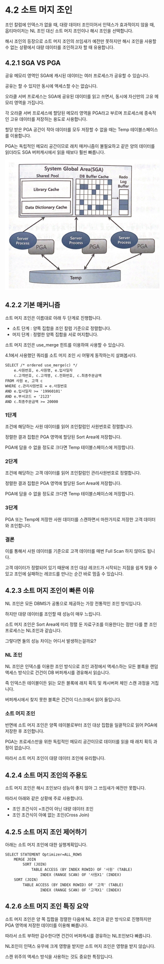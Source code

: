 # 4.2 소트 머지 조인

조인 칼럼에 인덱스가 없을 때, 대량 데이터 조인이어서 인덱스가 효과적이지 않을 때, 옵티마이저는 NL 조인 대신 소트 머지 조인이나 해시 조인을 선택합니다.

해시 조인의 등장으로 소트 머지 조인의 쓰임새가 예전만 못하지만 해시 조인을 사용할 수 없는 상황에서 대량 데이터를 조인하고자 할 때 유용합니다.



## 4.2.1 SGA VS PGA

공유 메모리 영역인 SGA에 캐시된 데이터는 여러 프로세스가 공유할 수 있습니다.

공유는 할 수 있지만 동시에 액세스할 수는 없습니다.

오라클 서버 프로세스는 SGA에 공유된 데이터를 읽고 쓰면서, 동시에 자신만의 고유 메모리 영역을 가집니다.

각 오라클 서버 프로세스에 할당된 메모리 영역을 PGA라고 부르며 프로세스에 종속적인 고유 데이터를 저장하는 용도로 사용합니다.

할당 받은 PGA 공간이 작아 데이터를 모두 저장할 수 없을 때는 Temp 테이블스페이스를 이용합니다.



PGA는 독립적인 메모리 공간이므로 래치 매커니즘이 불필요하고 같은 양의 데이터를 읽더라도 SGA 버퍼캐시에서 읽을 때보다 훨씬 빠릅니다.

![image-20210824153555876](../images/Chapter4/PGA.png)





## 4.2.2 기본 매커니즘

소트 머지 조인은 이름대로 아래 두 단계로 진행합니다.

* 소트 단계 : 양쪽 집합을 조인 칼럼 기준으로 정렬합니다.
* 머지 단계 : 정렬한 양쪽 집합을 서로 머지합니다.



소트 머지 조인은 use_merge 힌트를 이용하여 사용할 수 있습니다.

4.1에서 사용했던 쿼리를 소트 머지 조인 시 어떻게 동작하는지 살펴봅시다.

```
SELECT /* ordered use_merge(c) */
	e.사원번호, e.사원명, e.입사일자
	c.고객번호, c.고객명, c.전화번호, c.최종주문금액
FROM 사원 e, 고객 c
WHERE c.관리사원번호 = e.사원번호
AND e.입사일자 >= '19960101'  
AND e.부서코드 = '2123'       
AND c.최종주문금액 >= 20000   
```



### 1단계

조건에 해당하는 사원 데이터를 읽어 조인칼럼인 사원번호로 정렬합니다.

정렬한 결과 집합은 PGA 영역에 할당된 Sort Area에 저장합니다.

PGA에 담을 수 없을 정도로 크다면 Temp 테이블스페이스에 저장합니다.



### 2단계 

조건에 해당하는 고객 데이터를 읽어 조인칼럼인 관리사원번호로 정렬합니다.

정렬한 결과 집합은 PGA 영역에 할당된 Sort Area에 저장합니다.

PGA에 담을 수 없을 정도로 크다면 Temp 테이블스페이스에 저장합니다.



### 3단계

PGA 또는 Temp에 저장한 사원 데이터를 스캔하면서 마찬가지로 저장한 고객 데이터와 조인합니다.



### 결론

이를 통해서 사원 데이터를 기준으로 고객 데이터를 매번 Full Scan 하지 않아도 됩니다.

고객 데이터가 정렬되어 있기 때문에 조인 대상 레코드가 시작되는 지점을 쉽게 찾을 수 있고 조인에 실패하는 레코드를 만나는 순간 바로 멈출 수 있습니다.



## 4.2.3 소트 머지 조인이 빠른 이유

NL 조인은 모든 DBMS가 공통으로 제공하는 가장 전통적인 조인 방식입니다.

하지만 대량 데이터를 조인할 때 성능이 매우 느립니다.



소트 머지 조인은 Sort Area에 미리 정렬 둔 자료구조를 이용한다는 점만 다를 뿐 조인 프로세스는 NL조인과 같습니다.

그렇다면 둘의 성능 차이는 어디서 발생하는걸까요?

### NL 조인

NL 조인은 인덱스를 이용한 조인 방식으로 조인 과정에서 액세스하는 모든 블록을 랜덤 액세스 방식으로 건건이 DB 버퍼캐시를 경유해서 읽습니다.

즉 인덱스든 테이블이든 읽는 모든 블록에 래치 획득 및 캐시버퍼 체인 스캔 과정을 거칩니다.

버퍼캐시에서 찾지 못한 블록은 건건이 디스크에서 읽어 들입니다.



### 소트 머지 조인

반면에 소트 머지 조인은 양쪽 테이블로부터 조인 대상 집합을 일괄적으로 읽어 PGA에 저장한 후 조인합니다.

PGA는 프로세스만을 위한 독립적인 메모리 공간이므로 데이터를 읽을 때 래치 획득 과정이 없습니다.

따라서 소트 머지 조인이 대량 데이터 조인에 유리합니다.



## 4.2.4 소트 머지 조인의 주용도

소트 머지 조인은 해시 조인보다 성능이 좋지 않아 그 쓰임새가 예전만 못합니다.

따라서 아래와 같은 상황에 주로 사용합니다.

* 조인 조건식이 =조건이 아닌 대량 데이터 조인
* 조인 조건식이 아예 없는 조인(Cross Join)



## 4.2.5 소트 머지 조인 제어하기

아래는 소트 머지 조인에 대한 실행계획입니다.

``` 
SELECT STATEMENT Optimizer=ALL_ROWS
	MERGE JOIN
		SORT (JOIN)
			TABLE ACCESS (BY INDEX ROWID) OF '사원' (TABLE)
				INDEX (RANGE SCAN) OF '사원X1' (INDEX)
    SORT (JOIN)
    	TABLE ACCESS (BY INDEX ROWID) OF '고객' (TABLE)
				INDEX (RANGE SCAN) OF '고객X1' (INDEX)
```



## 4.2.6 소트 머지 조인 특징 요약

소트 머지 조인은 양 쪽 집합을 정렬한 다음에 NL 조인과 같은 방식으로 진행하지만 PGA 영역에 저장한 데이터를 이용해 빠릅니다.

따라서 소트 부하만 감수한다면 건건이 버퍼캐시를 경유하는 NL조인보다 빠릅니다.

NL조인이 인덱스 유무에 크게 영향을 받지만 소트 머지 조인은 영향을 받지 않습니다.

스캔 위주의 액세스 방식을 사용하는 것도 중요한 특징입니다.
